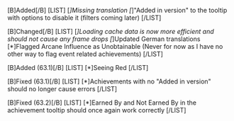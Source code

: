 [B]Added[/B]
[LIST]
[*]Missing translation
[*]"Added in version" to the tooltip with options to disable it (filters coming later)
[/LIST]

[B]Changed[/B]
[LIST]
[*]Loading cache data is now more efficient and should not cause any frame drops
[*]Updated German translations
[*]Flagged Arcane Influence as Unobtainable (Never for now as I have no other way to flag event related achievements)
[/LIST]

[B]Added (63.1)[/B]
[LIST]
[*]Seeing Red
[/LIST]

[B]Fixed (63.1)[/B]
[LIST]
[*]Achievements with no "Added in version" should no longer cause errors
[/LIST]

[B]Fixed (63.2)[/B]
[LIST]
[*]Earned By and Not Earned By in the achievement tooltip should once again work correctly
[/LIST]